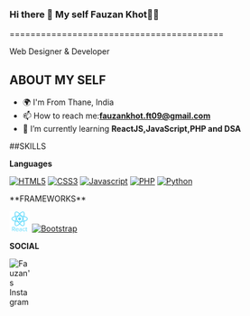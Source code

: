 ### Hi there 👋 My self Fauzan Khot🐱‍👤
=========================================

Web Designer & Developer

ABOUT MY SELF
-------------
- 🌍 I'm From Thane, India 
- 📫 How to reach me:**[fauzankhot.ft09@gmail.com](mailto:fauzankhot,ft09@gmail.com)**
- 🌱 I’m currently learning **ReactJS,JavaScript,PHP and DSA**

##SKILLS

**Languages** 
<p align="left">
  <a href="https://developer.mozilla.org/en-US/docs/Glossary/HTML5" target="_blank" rel="noreferrer"><img src="https://raw.githubusercontent.com/danielcranney/readme-generator/main/public/icons/skills/html5-colored.svg" width="36" height="36" alt="HTML5" /></a>  
    <a href="https://www.w3.org/TR/CSS/#css" target="_blank" rel="noreferrer"><img src="https://raw.githubusercontent.com/danielcranney/readme-generator/main/public/icons/skills/css3-colored.svg" width="36" height="36" alt="CSS3" /></a>
<a href="https://developer.mozilla.org/en-US/docs/Web/JavaScript" target="_blank" rel="noreferrer"><img src="https://raw.githubusercontent.com/danielcranney/readme-generator/main/public/icons/skills/javascript-colored.svg" width="36" height="36" alt="Javascript" /></a>  
<a href="https://www.php.net/" target="_blank" rel="noreferrer"><img src="https://raw.githubusercontent.com/danielcranney/readme-generator/main/public/icons/skills/php-colored.svg" width="36" height="36" alt="PHP" /></a>  
<a href="https://www.python.org/" target="_blank" rel="noreferrer"><img src="https://raw.githubusercontent.com/danielcranney/readme-generator/main/public/icons/skills/python-colored.svg" width="36" height="36" alt="Python" /></a>  
</p>
**FRAMEWORKS**
<p>
<a href="https://reactjs.org/" target="_blank" rel="noreferrer"><img src="https://raw.githubusercontent.com/devicons/devicon/master/icons/react/react-original-wordmark.svg" width="36" height="36" alt="React" /></a>  
 <a href="https://getbootstrap.com/" target="_blank" rel="noreferrer"><img src="https://raw.githubusercontent.com/danielcranney/readme-generator/main/public/icons/skills/bootstrap-colored.svg" width="36" height="36" alt="Bootstrap" /></a>
 </p>
 
**SOCIAL**
 
 <a href="https://www.instagram.com/_fauzankhot_/">
  <img align="left" alt="Fauzan's Instagram" width="40px" src="https://img.icons8.com/fluency/96/000000/instagram-new.png"/>
</a>

 
 
 
 
 
 
 
 

